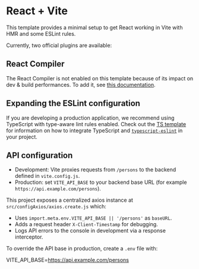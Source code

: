 # React + Vite

This template provides a minimal setup to get React working in Vite with HMR and some ESLint rules.

Currently, two official plugins are available:


## React Compiler

The React Compiler is not enabled on this template because of its impact on dev & build performances. To add it, see [this documentation](https://react.dev/learn/react-compiler/installation).

## Expanding the ESLint configuration

If you are developing a production application, we recommend using TypeScript with type-aware lint rules enabled. Check out the [TS template](https://github.com/vitejs/vite/tree/main/packages/create-vite/template-react-ts) for information on how to integrate TypeScript and [`typescript-eslint`](https://typescript-eslint.io) in your project.
## API configuration

- Development: Vite proxies requests from `/persons` to the backend defined in `vite.config.js`.
- Production: set `VITE_API_BASE` to your backend base URL (for example `https://api.example.com/persons`).

This project exposes a centralized axios instance at `src/configAxios/axios.create.js` which:

- Uses `import.meta.env.VITE_API_BASE || '/persons'` as `baseURL`.
- Adds a request header `X-Client-Timestamp` for debugging.
- Logs API errors to the console in development via a response interceptor.

To override the API base in production, create a `.env` file with:

VITE_API_BASE=https://api.example.com/persons
